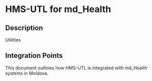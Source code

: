 # HMS-UTL for md_Health

## Description

Utilities

## Integration Points

This document outlines how HMS-UTL is integrated with md_Health systems in Moldova.
